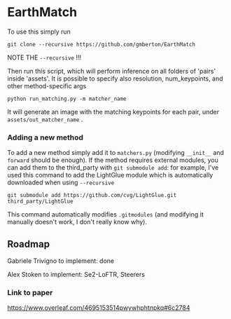 # EarthMatch

To use this simply run

```
git clone --recursive https://github.com/gmberton/EarthMatch
```

NOTE THE `--recursive` !!!

Then run this script, which will perform inference on all folders of 'pairs' inside 'assets'. It is possible to specify also resolution, num_keypoints, and other method-specific args

```
python run_matching.py -m matcher_name
```

It will generate an image with the matching keypoints for each pair, under `assets/out_matcher_name` .

### Adding a new method

To add a new method simply add it to `matchers.py` (modifying `__init__` and `forward` should be enough). If the method requires external modules, you can add them to the third_party with `git submodule add`: for example, I've used this command to add the LightGlue module which is automatically downloaded when using `--recursive`

```
git submodule add https://github.com/cvg/LightGlue.git third_party/LightGlue
```

This command automatically modifies `.gitmodules` (and modifying it manually doesn't work, I don't really know why).


## Roadmap

Gabriele Trivigno to implement: done

Alex Stoken to implement: Se2-LoFTR, Steerers

### Link to paper
https://www.overleaf.com/4695153514pwywhphtnpkq#6c2784

